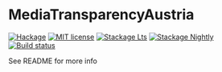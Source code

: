 # MediaTransparencyAustria

[![Hackage](https://img.shields.io/hackage/v/MediaTransparencyAustria.svg?logo=haskell)](https://hackage.haskell.org/package/MediaTransparencyAustria)
[![MIT license](https://img.shields.io/badge/license-MIT-blue.svg)](LICENSE)
[![Stackage Lts](http://stackage.org/package/MediaTransparencyAustria/badge/lts)](http://stackage.org/lts/package/MediaTransparencyAustria)
[![Stackage Nightly](http://stackage.org/package/MediaTransparencyAustria/badge/nightly)](http://stackage.org/nightly/package/MediaTransparencyAustria)
[![Build status](https://img.shields.io/travis/willbasky/MediaTransparencyAustria.svg?logo=travis)](https://travis-ci.org/willbasky/MediaTransparencyAustria)

See README for more info

